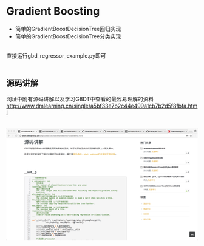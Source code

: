 # Gradient Boosting 
*  简单的GradientBoostDecisionTree回归实现
*  简单的GradientBoostDecisionTree分类实现
<br>
直接运行gbd_regressor_example.py即可<br>
<br>



源码讲解
------
网址中附有源码讲解以及学习GBDT中查看的最容易理解的资料
http://www.dmlearning.cn/single/a5bf33e7b2c44e499a1cb7b2d5f8fbfa.html<br>
<br>
<br>
![image](https://github.com/RRdmlearning/Random-Forest/blob/master/gbdt.png)
